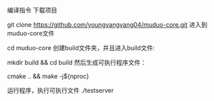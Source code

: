 编译指令
下载项目

git clone https://github.com/youngyangyang04/muduo-core.git
进入到muduo-core文件

cd muduo-core
创建build文件夹，并且进入build文件:

mkdir build && cd build
然后生成可执行程序文件：

cmake .. && make -j${nproc}

运行程序，执行可执行文件
 ./testserver
